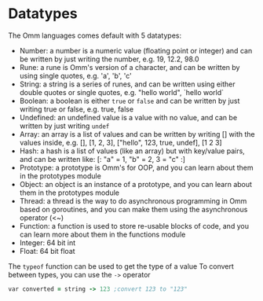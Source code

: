 # Datatypes

The Omm languages comes default with 5 datatypes:

- Number: a number is a numeric value (floating point or integer) and can be written by just writing the number, e.g. 19, 12.2, 98.0
- Rune: a rune is Omm's version of a character, and can be written by using single quotes, e.g. 'a', 'b', 'c'
- String: a string is a series of runes, and can be written using either double quotes or single quotes, e.g. "hello world", \`hello world\`
- Boolean: a boolean is either `true` or `false` and can be written by just writing true or false, e.g. true, false
- Undefined: an undefined value is a value with no value, and can be written by just writing `undef`
- Array: an array is a list of values and can be written by writing [] with the values inside, e.g. [], [1, 2, 3], ["hello", 123, true, undef], [1 2 3]
- Hash: a hash is a list of values (like an array) but with key/value pairs, and can be written like: [: "a" = 1, "b" = 2, 3 = "c" :]
- Prototype: a prototype is Omm's for OOP, and you can learn about them in the prototypes module
- Object: an object is an instance of a prototype, and you can learn about them in the prototypes module
- Thread: a thread is the way to do asynchronous programming in Omm based on goroutines, and you can make them using the asynchronous operator (<~)
- Function: a function is used to store re-usable blocks of code, and you can learn more about them in the functions module
- Integer: 64 bit int
- Float: 64 bit float

The `typeof` function can be used to get the type of a value
To convert between types, you can use the `->` operator

```clojure
var converted = string -> 123 ;convert 123 to "123"
```
